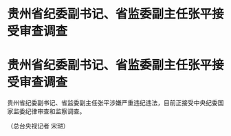 # 贵州省纪委副书记、省监委副主任张平接受审查调查

# 贵州省纪委副书记、省监委副主任张平接受审查调查

贵州省纪委副书记、省监委副主任张平涉嫌严重违纪违法，目前正接受中央纪委国家监委纪律审查和监察调查。

（总台央视记者 宋琎）

